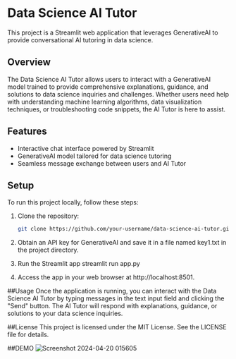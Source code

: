 # Data Science AI Tutor

This project is a Streamlit web application that leverages GenerativeAI to provide conversational AI tutoring in data science.

## Overview

The Data Science AI Tutor allows users to interact with a GenerativeAI model trained to provide comprehensive explanations, guidance, and solutions to data science inquiries and challenges. Whether users need help with understanding machine learning algorithms, data visualization techniques, or troubleshooting code snippets, the AI Tutor is here to assist.

## Features

- Interactive chat interface powered by Streamlit
- GenerativeAI model tailored for data science tutoring
- Seamless message exchange between users and AI Tutor

## Setup

To run this project locally, follow these steps:

1. Clone the repository:

   ```bash
   git clone https://github.com/your-username/data-science-ai-tutor.git

2. Obtain an API key for GenerativeAI and save it in a file named key1.txt in the project directory.
3. Run the Streamlit app
         streamlit run app.py

4. Access the app in your web browser at http://localhost:8501.

##Usage
Once the application is running, you can interact with the Data Science AI Tutor by typing messages in the text input field and clicking the "Send" button. The AI Tutor will respond with explanations, guidance, or solutions to your data science inquiries.

##License
This project is licensed under the MIT License. See the LICENSE file for details.

##DEMO
![Screenshot 2024-04-20 015605](https://github.com/Vidhika48/Conversational-AI-Tutor/assets/72344159/73ceff8b-b164-4a88-8d63-1c6fda0840ab)

